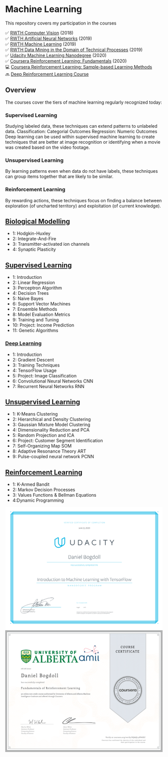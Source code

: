 # Machine Learning

This repository covers my participation in the courses

:white_check_mark: [RWTH Computer Vision](https://www.vision.rwth-aachen.de/course/22/) (2018)\
:white_check_mark: [RWTH Artificial Neural Networks](https://online.rwth-aachen.de/RWTHonline/pl/ui/$ctx/WBMODHB.wbShowMHBReadOnly?pKnotenNr=1543&pOrgNr=14549) (2019)\
:white_check_mark: [RWTH Machine Learning](https://www.vision.rwth-aachen.de/course/31/) (2019)\
:white_check_mark: [RWTH Data Mining in the Domain of Technical Processes](https://online.rwth-aachen.de/RWTHonline/ee/ui/ca2/app/desktop/#/slc.tm.cp/student/courses/329079?$ctx=design=ca;lang=en) (2019)\
:white_check_mark: [Udacity Machine Learning Nanodegree](https://www.udacity.com/course/intro-to-machine-learning-with-tensorflow-nanodegree--nd230) (2020)\
:white_check_mark: [Coursera Reinforcement Learning: Fundamentals](https://www.coursera.org/learn/fundamentals-of-reinforcement-learning) (2020)\
:computer: [Coursera Reinforcement Learning: Sample-based Learning Methods](https://www.coursera.org/learn/sample-based-learning-methods)\
:soon: [Deep Reinforcement Learning Course](https://simoninithomas.github.io/Deep_reinforcement_learning_Course/)

## Overview
The courses cover the tiers of machine learning regularly recognized today:
### Supervised Learning
Studying labeled data, these techniques can extend patterns to unlabeled data.
Classification: Categorial Outcomes
Regression: Numeric Outcomes
Deep learning can be used within supervised machine learning to create techniques that are better at image recognition or identifying when a movie was created based on the video footage.

### Unsupervised Learning
By learning patterns even when data do not have labels, these techniques can group items together that are likely to be similar.

### Reinforcement Learning
By rewarding actions, these techniques focus on finding a balance between exploration (of uncharted territory) and exploitation (of current knowledge).

## [Biological Modelling](https://github.com/slisystem/machine_learning/tree/master/0_Introduction/Biology)
- 1: Hodgkin-Huxley
- 2: Integrate-And-Fire
- 3: Transmitter-activated ion channels
- 4: Synaptic Plasticity

## [Supervised Learning](https://github.com/slisystem/machine_learning/tree/master/1_Supervised)
- 1: Introduction
- 2: Linear Regression
- 3: Perceptron Algorithm
- 4: Decision Trees
- 5: Naive Bayes
- 6: Support Vector Machines
- 7: Ensemble Methods
- 8: Model Evaluation Metrics
- 9: Training and Tuning
- 10: Project: Income Prediction
- 11: Genetic Algorithms

### [Deep Learning](https://github.com/slisystem/machine_learning/tree/master/2_Deep)
- 1: Introduction
- 2: Gradient Descent
- 3: Training Techniques
- 4: TensorFlow Usage
- 5: Project: Image Classification
- 6: Convolutional Neural Networks CNN
- 7: Recurrent Neural Networks RNN

## [Unsupervised Learning](https://github.com/slisystem/machine_learning/tree/master/3_Unsupervised/)
- 1: K-Means Clustering
- 2: Hierarchical and Density Clustering
- 3: Gaussian Mixture Model Clustering
- 4: Dimensionality Reduction and PCA
- 5: Random Projection and ICA
- 6: Project: Customer Segment Identification
- 7: Self-Organizing Map SOM
- 8: Adaptive Resonance Theory ART
- 9: Pulse-coupled neural network PCNN

## [Reinforcement Learning](https://github.com/slisystem/machine_learning/tree/master/4_Reinforcement/)
- 1: K-Armed Bandit 
- 2: Markov Decision Processes
- 3: Values Functions & Bellman Equations
- 4:Dynamic Programming

![Udacity Certificate](certificate_udacity.png)
![Coursera Certificate #1](certificate_coursera_1.png)

